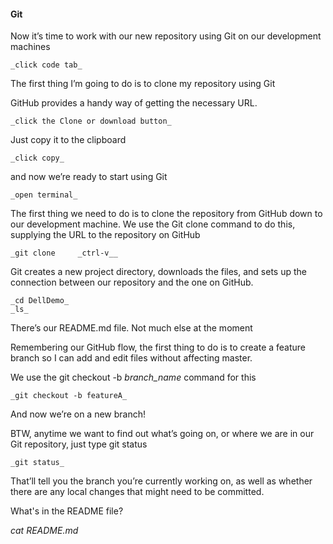 #### Git

Now it’s time to work with our new repository using Git on our development machines

    _click code tab_

The first thing I’m going to do is to clone my repository using Git

GitHub provides a handy way of getting the necessary URL.

    _click the Clone or download button_

Just copy it to the clipboard

    _click copy_

and now we’re ready to start using Git

    _open terminal_

The first thing we need to do is to clone the repository from GitHub down to our development machine.  We use the Git clone command to do this, supplying the URL to the repository on GitHub

    _git clone     _ctrl-v__

Git creates a new project directory, downloads the files, and sets up the connection between our repository and the one on GitHub.

    _cd DellDemo_
    _ls_
There’s our README.md file.  Not much else at the moment

Remembering our GitHub flow, the first thing to do is to create a feature branch so I can add and edit files without affecting master.

We use the git checkout -b     _branch_name_ command for this

    _git checkout -b featureA_

And now we’re on a new branch!

BTW, anytime we want to find out what’s going on, or where we are in our Git repository, just type git status

    _git status_

That’ll tell you the branch you’re currently working on, as well as whether there are any local changes that might need to be committed.

What's in the README file?

  _cat README.md_
